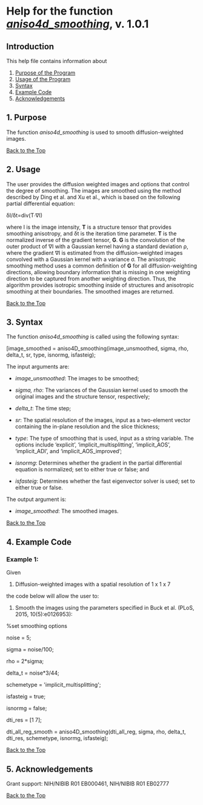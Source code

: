 # Help for the function [<i>aniso4d_smoothing</i>](https://github.com/bdamon/MuscleDTI_Toolbox/blob/master/Tractography-Functions/aniso4d_smoothing.m), v. 1.0.1

## Introduction

This help file contains information about
1) [Purpose of the Program](https://github.com/bdamon/MuscleDTI_Toolbox/blob/master/Help/Help-for-aniso4d_smoothing.md#1-Purpose)
2) [Usage of the Program](https://github.com/bdamon/MuscleDTI_Toolbox/blob/master/Help/Help-for-aniso4d_smoothing.md#2-Usage)
3) [Syntax](https://github.com/bdamon/MuscleDTI_Toolbox/blob/master/Help/Help-for-aniso4d_smoothing.md#3-Syntax)
4) [Example Code](https://github.com/bdamon/MuscleDTI_Toolbox/blob/master/Help/Help-for-aniso4d_smoothing.md#4-Example-Code)
5) [Acknowledgements](https://github.com/bdamon/MuscleDTI_Toolbox/blob/master/Help/Help-for-aniso4d_smoothing.md#5-Acknowledgements)


## 1. Purpose

The function <i>aniso4d_smoothing</i> is used to smooth diffusion-weighted images.

[Back to the Top](https://github.com/bdamon/MuscleDTI_Toolbox/blob/master/Help/Help-for-aniso4d_smoothing.md)

## 2. Usage
The user provides the diffusion weighted images and options that control the degree of smoothing. The images are smoothed using the method described by Ding et al. and Xu et al., which is based on the following partial differential equation:

  δI/δt=div(T∙∇I)

where I is the image intensity, <b>T</b> is a structure tensor that provides smoothing anisotropy, and δt is the iteration time parameter. <b>T</b> is the normalized inverse of the gradient tensor, <b>G</b>. <b>G</b> is the convolution of the outer product of ∇I with a Gaussian kernel having a standard deviation ρ, where the gradient ∇I is estimated from the diffusion-weighted images convolved with a Gaussian kernel with a variance σ.  The anisotropic smoothing method uses a common definition of <b>G</b> for all diffusion-weighting directions, allowing boundary information that is missing in one weighting direction to be captured from another weighting direction. Thus, the algorithm provides isotropic smoothing inside of structures and anisotropic smoothing at their boundaries. The smoothed images are returned.

[Back to the Top](https://github.com/bdamon/MuscleDTI_Toolbox/blob/master/Help/Help-for-aniso4d_smoothing.md)

## 3. Syntax

The function <i>aniso4d_smoothing</i> is called using the following syntax:

[image_smoothed = aniso4D_smoothing(image_unsmoothed, sigma, rho, delta_t, sr, type, isnormg, isfasteig);

The input arguments are:

* <i>image_unsmoothed</i>: The images to be smoothed;

* <i>sigma, rho</i>: The variances of the Gaussian kernel used to smooth the original images and the structure tensor, respectively;

* <i>delta_t</i>: The time step;

* <i>sr</i>: The spatial resolution of the images, input as a two-element vector containing the in-plane resolution and the slice thickness;

* <i>type</i>: The type of smoothing that is used, input as a string variable. The options include ‘explicit’, ‘implicit_multisplitting’, ‘implicit_AOS’, ‘implicit_ADI’, and ‘implicit_AOS_improved’;

* <i>isnormg</i>: Determines whether the gradient in the partial differential equation is normalized; set to either true or false; and

* <i>isfasteig</i>: Determines whether the fast eigenvector solver is used; set to either true or false.

The output argument is:

* <i>image_smoothed</i>: The smoothed images.

[Back to the Top](https://github.com/bdamon/MuscleDTI_Toolbox/blob/master/Help/Help-for-aniso4d_smoothing.md)
 

## 4. Example Code

### Example 1:

Given 

1.	Diffusion-weighted images with a spatial resolution of 1 x 1 x 7 

the code below will allow the user to:

1.	Smooth the images using the parameters specified in Buck et al. (PLoS, 2015, 10(5):e0126953):

%set smoothing options

noise = 5;

sigma = noise/100;

rho = 2*sigma;

delta_t = noise*3/44;

schemetype = 'implicit_multisplitting';

isfasteig  = true;

isnormg = false;

dti_res = [1 7];

dti_all_reg_smooth = aniso4D_smoothing(dti_all_reg, sigma, rho, delta_t, dti_res, schemetype, isnormg, isfasteig);
 
[Back to the Top](https://github.com/bdamon/MuscleDTI_Toolbox/blob/master/Help/Help-for-aniso4d_smoothing.md)

## 5. Acknowledgements

Grant support: NIH/NIBIB R01 EB000461, NIH/NIBIB R01 EB02777

[Back to the Top](https://github.com/bdamon/MuscleDTI_Toolbox/blob/master/Help/Help-for-aniso4d_smoothing.md)
 
